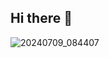 ## Hi there 👋

<!--
**mpastion/mpastion** is a ✨ _special_ ✨ repository because its `README.md` (this file) appears on your GitHub profile.

Here are some ideas to get you started:

- 🔭 I’m currently working on ... my first website
- 🌱 I’m currently learning ... how to use GitHub
- 🤔 I’m looking for help with ... learning paths
- 💬 Ask me about ... soft career skills
- 📫 How to reach me: ... linked in
- 😄 Pronouns: ...  she/her
- ⚡ Fun fact: ... I have a YouTube obsession
-->
![20240709_084407](https://github.com/user-attachments/assets/030dfa3d-676f-4183-8cf9-85d2ce8502bc)
